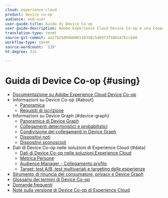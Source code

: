 ```yaml
---
cloud: experience-cloud
product: device co-op
audience: end-user
user-guide-title: Guida di Device Co-op
user-guide-description: Adobe Experience Cloud Device Co-op è una cooperativa digitale in cui i clienti partecipanti condividono informazioni sui collegamenti dei dispositivi. Queste informazioni li aiutano a fornire ai propri clienti esperienze multi-dispositivo coerenti e di valore.
translation-type: tm+mt
source-git-commit: aa27b2b894b806510350c5d69f3f50b5476ccb48
workflow-type: tm+mt
source-wordcount: '119'
ht-degree: 31%

---
```



# Guida di Device Co-op {#using}

+ [Documentazione su Adobe Experience Cloud Device Co-op](home.md)
+ Informazioni su Device Co-op {#about}
   + [Panoramica](about/overview.md)
   + [Requisiti di iscrizione](about/requirements.md)
+ Informazioni su Device Graph {#device-graph}
   + [Panoramica di Device Graph](processes/device-graph-overview.md)
   + [Collegamenti deterministici e probabilistici](processes/links.md)
   + [Condivisione dei collegamenti in Device Graph](processes/link-sharing.md)
   + [Dispositivi noti](processes/known-device.md)
   + [Dispositivi sconosciuti](processes/unknown-device.md)
+ Dati di Device Co-op nelle soluzioni di  Experience Cloud {#data}
   + [Dati di Device Co-op nelle soluzioni  Experience Cloud](other-solutions/other-solutions.md)
   + [Metrica Persone](other-solutions/people.md)
   + [Audience Manager  - Collegamento profilo](other-solutions/proflie-link.md)
   + [Target: test A/B, test multivariati e targeting delle esperienze](other-solutions/target.md)
+ [Strumento di rinuncia del consumatore, privacy e Device Graph](privacy.md)
+ [Glossario dei termini di Device Co-op](glossary.md)
+ [Domande frequenti](faq.md)
+ [Note sulla versione di  Device Co-op di Experience Cloud](release-notes.md)
